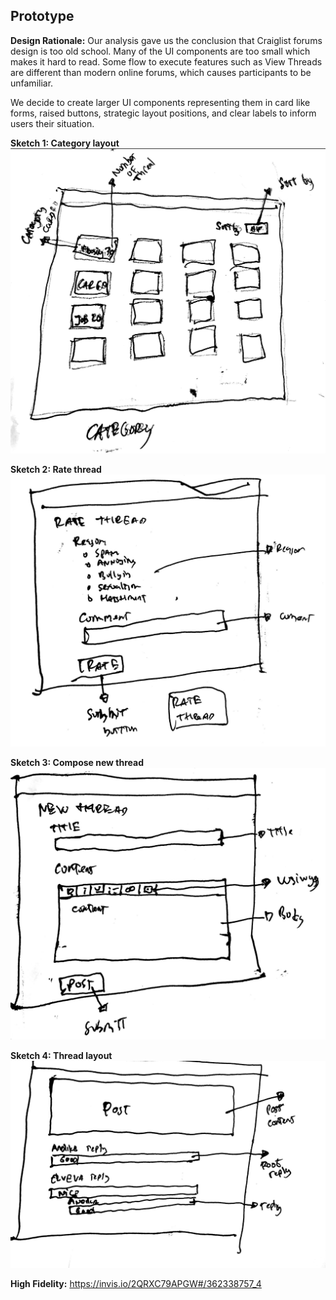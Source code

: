 ## Prototype

**Design Rationale:**
Our analysis gave us the conclusion that Craiglist forums design is too old school. Many of the UI components are too small which makes it hard to read. Some flow to execute features such as View Threads are different than modern online forums, which causes participants to be unfamiliar.

We decide to create larger UI components representing them in card like forms, raised buttons, strategic layout positions, and clear labels to inform users their situation.

**Sketch 1: Category layout**
![Category layout](../img/1.jpg)

**Sketch 2: Rate thread**
![Rate thread](../img/3.jpg)

**Sketch 3: Compose new thread**
![Compose new thread](../img/2.jpg)

**Sketch 4: Thread layout**
![Thread layout](../img/4.jpg)

**High Fidelity:**
https://invis.io/2QRXC79APGW#/362338757_4
